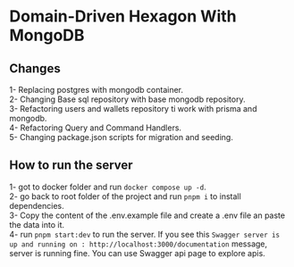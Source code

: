 # Domain-Driven Hexagon With MongoDB

## Changes 
1- Replacing postgres with mongodb container.<br>
2- Changing Base sql repository with base mongodb repository.<br>
3- Refactoring users and wallets repository ti work with prisma and mongodb. <br>
4- Refactoring Query and Command Handlers. <br>
5- Changing package.json scripts for migration and seeding. <br>


## How to run the server
1- got to docker folder and run `docker compose up -d`.<br>
2- go back to root folder of the project and run `pnpm i` to install dependencies.<br>
3- Copy the content of the .env.example file and create a .env file an paste the data into it.<br>
4- run `pnpm start:dev` to run the server. If you see this `Swagger server is up and running on : http://localhost:3000/documentation` message, server is running fine. You can use Swagger api page to explore apis.<br>
